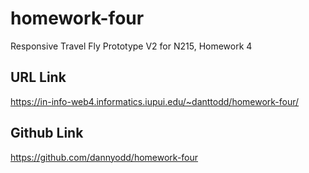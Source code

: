 # homework-four
 Responsive Travel Fly Prototype V2 for N215, Homework 4

 ## URL Link
 https://in-info-web4.informatics.iupui.edu/~danttodd/homework-four/

 ## Github Link
 https://github.com/dannyodd/homework-four

